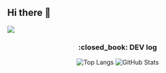## Hi there 👋
<img src="https://capsule-render.vercel.app/api?type=wave&color=auto&height=300&section=header&text=capsule%20render&fontSize=90" />
<div align="center">
  <p>
    <h3>:closed_book: DEV log</h3>
  </p>
  <p>
    <img src="https://github-readme-stats.vercel.app/api/top-langs/?username=Seo-aron&langs_count=8&theme=dark" alt="Top Langs" />
    <img src="https://github-readme-stats.vercel.app/api?username=Seo-aron&show_icons=true&theme=dark" alt="GitHub Stats" />
  </p>
</div>
